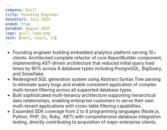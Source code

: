 ```yaml
---
company: Quill
title: Founding Engineer
dateStart: July 2024
ended: true
dateEnd: August 2025
logo: quill_logo.png
tech: [next, react, ts]
---
```


- Founding engineer building embedded analytics platform serving 10+ clients. Architected complete refactor of core ReportBuilder component, implementing AST-driven architecture that reduced initial query load times by 90\% across 8 database types including PostgreSQL, BigQuery, and Snowflake.
- Redesigned SQL generation system using Abstract Syntax Tree parsing to eliminate query bugs and enable consistent application of complex multi-tenant filtering across all supported database types.
- Built sophisticated multi-tenancy architecture supporting hierarchical data relationships, enabling enterprise customers to serve their own multi-tenant applications with cross-table filtering capabilities.
- Expanded SDK coverage from 2 to 6 programming languages (Node.js, Python, PHP, Go, Ruby, .NET) with comprehensive database integration testing, directly contributing to acquisition of major enterprise clients.
